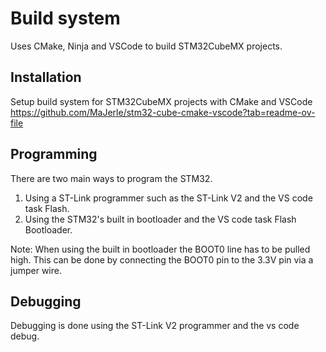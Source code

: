 # Build system
Uses CMake, Ninja and VSCode to build STM32CubeMX projects.

## Installation 
Setup build system for STM32CubeMX projects with CMake and VSCode
https://github.com/MaJerle/stm32-cube-cmake-vscode?tab=readme-ov-file

## Programming
There are two main ways to program the STM32.
1. Using a ST-Link programmer such as the ST-Link V2 and the VS code task Flash.
2. Using the STM32's built in bootloader and the VS code task Flash Bootloader.

Note: When using the built in bootloader the BOOT0 line has to be pulled high. This can be done by connecting the BOOT0 pin to the 3.3V pin via a jumper wire.

## Debugging
Debugging is done using the ST-Link V2 programmer and the vs code debug.

